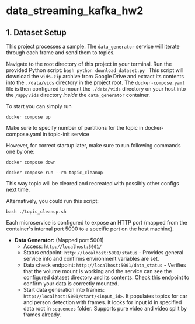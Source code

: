 # data_streaming_kafka_hw2


## 1. Dataset Setup

This project processes a sample. The `data_generator` service will iterate through each frame and send them to topics.

Navigate to the root directory of this project in your terminal. Run the provided Python script:
    ```bash
    python download_dataset.py
    ```
This script will download the `vids.zip` archive from Google Drive and extract its contents into the `./data/vids` directory in the project root. The `docker-compose.yaml` file is then configured to mount the `./data/vids` directory on your host into the `/app/vids` directory *inside* the `data_generator` container.



To start you can simply run 

```docker compose up```

Make sure to specify number of partitions for the topic in docker-compose.yaml in topic-init service

However, for correct startup later, make sure to run following commands one by one:

```docker compose down```

```docker compose run --rm topic_cleanup```

This way topic will be cleared and recreated with possibly other configs next time.

Alternatively, you could run this script:

```bash ./topic_cleanup.sh```


Each microservice is configured to expose an HTTP port (mapped from the container's internal port 5000 to a specific port on the host machine).

*   **Data Generator:**  (Mapped port 5001)
    *   Access: `http://localhost:5001/`
    *   Status endpoint: `http://localhost:5001/status` - Provides general service info and confirms environment variables are set.
    *   Data check endpoint: `http://localhost:5001/data_status` - Verifies that the volume mount is working and the service can see the configured dataset directory and its contents. Check this endpoint to confirm your data is correctly mounted.
    *   Start data generation into frames: `http://localhost:5001/start/<input_id>`. It populates topics for car and person detection with frames. It looks for input id in specified data root in `sequences` folder. Supports pure video and video split by frames already.
